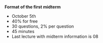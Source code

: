 **Format of the first midterm**
 - October 5th
 - 40% for free
 - 30 questions, 2% per question
 - 45 minutes
 - Last lecture with midterm information is 08